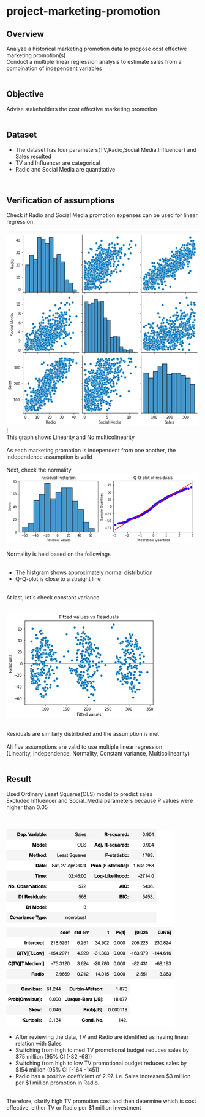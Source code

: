 # project-marketing-promotion

## Overview<br>
  Analyze a historical marketing promotion data to propose cost effective marketing promotion(s)<br>
  Conduct a multiple linear regression analysis to estimate sales from a combination of independent variables<br>
<br>

## Objective<br>
  Advise stakeholders the cost effective marketing promotion<br>
<br>

## Dataset<br>
 * The dataset has four parameters(TV,Radio,Social Media,Influencer) and Sales resulted<br>
 * TV and Influencer are categorical<br>
 * Radio and Social Media are quantitative<br>
<br>

## Verification of assumptions<br>
  Check if Radio and Social Media promotion expenses can be used for linear regression<br>
  <br>
![graph 1](/assets/graph_1.png)!<br>
This graph shows Linearity and No multicolinearity<br>
<br>
As each marketing promotion is independent from one another, the independence assumption is valid<br>
<br>
Next, check the normality<br>
![graph 2](/assets/graph_2.png)<br>
<br>
Normality is held based on the followings<br>
<br>
 - The histgram shows approximately normal distribution<br>
 - Q-Q-plot is close to a straight line<br>
<br>
At last, let's check constant variance<br>
 <br>

![graph 3](/assets/graph_3.png)<br>
<br>

Residuals are similarly distributed and the assumption is met<br>
<br>
  All five assumptions are valid to use multiple linear regression<br> 
  (Linearity, Independence, Normality, Constant variance, Multicolinearity)<br>
<br>

## Result<br>
Used Ordinary Least Squares(OLS) model to predict sales<br>
Excluded Influencer and Social_Media parameters because P values were higher than 0.05<br>
 <br>
<br>

![table_1](/assets/table_1.png)<br>
  * After reviewing the data, TV and Radio are identified as having linear relation with Sales<br>
  * Switching from high to med TV promotional budget reduces sales by $75 million (95\% CI \[-82 -68\])<br>
  * Switching from high to low TV promotional budget reduces sales by $154 million (95\% CI \[-164 -145\])<br>
  * Radio has a positive coefficient of 2.97. i.e. Sales increases $3 million per $1 million promotion in Radio.<br>
<br>
Therefore, clarify high TV promotion cost and then determine which is cost effective, either TV or Radio per $1 million investment
<br>


